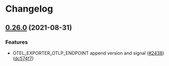 # Changelog

## [0.26.0](https://www.github.com/open-telemetry/opentelemetry-js/compare/exporter-collector-v0.25.0...exporter-collector-v0.26.0) (2021-08-31)


### Features

* OTEL_EXPORTER_OTLP_ENDPOINT append version and signal ([#2438](https://www.github.com/open-telemetry/opentelemetry-js/issues/2438)) ([dc574f7](https://www.github.com/open-telemetry/opentelemetry-js/commit/dc574f71685b90c3541c8ede9a91f852c8345fe7))
